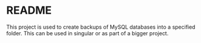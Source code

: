 # README #

This project is used to create backups of MySQL databases into a specified folder. This can be used in singular or as part of a bigger project.

